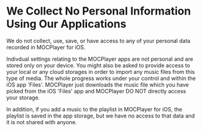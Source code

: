# We Collect No Personal Information Using Our Applications

We do not collect, use, save, or have access to any of your personal data recorded in MOCPlayer for iOS.

Indivdual settings relating to the MOCPlayer apps are not personal and are stored only on your device.
You might also be asked to provide access to your local or any cloud storages in order to import any music
files from this type of media. The whole progress works under your control and within the iOS app 'Files'.
MOCPlayer just downloads the music file which you have picked from the iOS 'Files' app and MOCPlayer 
DO NOT directly access your storage.

In addition, if you add a music to the playlist in MOCPlayer for iOS, the playlist is saved in the app storage,
but we have no access to that data and it is not shared with anyone.
